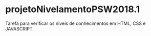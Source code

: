 # projetoNivelamentoPSW2018.1
Tarefa para verificar os niveis de conhecimentos em HTML, CSS e JAVASCRIPT
